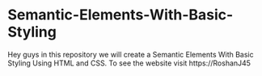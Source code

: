 # Semantic-Elements-With-Basic-Styling
Hey guys in this repository we will create a Semantic Elements With Basic Styling Using HTML and CSS. To see the website visit https://RoshanJ45
